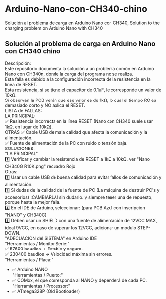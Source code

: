 # Arduino-Nano-con-CH340-chino
Solución al problema de carga en Arduino Nano con CH340, Solution to the charging problem on Arduino Nano with CH340

## Solución al problema de carga en Arduino Nano con CH340 chino ##
Descripción:  
Este repositorio documenta la solución a un problema común en Arduino Nano con CH340n, donde la carga del programa no se realiza.  
Esta falla es debido a la configuración incorrecta de la resistencia en la línea de RESET.  
Esta resistencia, si se tiene el capacitor de 0.1uF, le corresponde un valor de 10kΩ.  
Si observan la PCB verán que ese valor es de 1kΩ, lo cual el tiempo RC es demasiado corto y NO aplica el RESET.  
LISTA de FALLAS:  
  LA PRINCIPAL:  
  ✅ Resistencia incorrecta en la línea RESET (Nano con CH340 suele usar 1kΩ, en lugar de 10kΩ).  
  OTRAS
  ✅ Cable USB de mala calidad que afecta la comunicación y la alimentación.  
  ✅ Fuente de alimentación de la PC con ruido o tensión baja.  
SOLUCIONES:  
  "LA PRINCIPAL"  
  1️⃣ Verificar y cambiar la resistencia de RESET a 1kΩ a 10kΩ. ver "Nano CH340G R10K.png" recuadro Rojo  
  Otras:  
  2️⃣ Usar un cable USB de buena calidad para evitar fallos de comunicación y alimentación.  
  3️⃣ Si dudas de la calidad de la fuente de PC (La máquina de destruir PC's y accesorios) ¡CAMBIARLA! sin dudarlo. y siempre tener una de repuesto, porque hasta la mejor falla.  
  4️⃣ En el IDE de Arduino, seleccionar: (para PCB Azul con inscripcion "NANO" y CH340C)  
  5️⃣ Deben usar un SHIELD con una fuente de alimentación de 12VCC MAX, ideal 9VCC, en caso de superar los 12VCC, adicionar un modulo STEP-DOWN.  
"ADECUACION del SISTEMA" en Arduino IDE  
  "Herramientas / Monitor Serie:"  
  ✅ 57600 baudios → Estable y seguro.  
  ✅ 230400 baudios → Velocidad máxima sin errores.   
  "Herramientas / Placa:"  
  - ✅ Arduino NANO  
  "Herramientas / Puerto:"  
  - ✅ COMxx, el que corresponda al NANO y dependerá de cada PC.  
  "Herramientas / Processor:"  
  - ✅ ATmega328P (Old Bootloader)  
